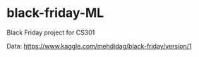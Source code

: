 # black-friday-ML
Black Friday project for CS301

Data:
https://www.kaggle.com/mehdidag/black-friday/version/1
